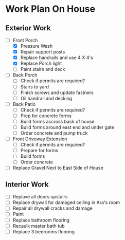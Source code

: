 # Work Plan On House

## Exterior Work

- [ ] Front Porch
  - [x] Pressure Wash
  - [x] Repair support posts
  - [x] Replace handrails and use 4 X 4's
  - [x] Replace Porch light
  - [ ] Paint stairs and deck

- [ ] Back Porch
  - [ ] Check if permits are required?
  - [ ] Stairs to yard
  - [ ] Finish screws and update fastners
  - [ ] Oil handrail and decking

- [ ] Back Patio
  - [ ] Check if permits are required?
  - [ ] Prep for concrete forms
  - [ ] Build forms accross back of house
  - [ ] Build forms around east end and under gate
  - [ ] Order concrete and pump truck

- [ ] Front Driveway Extension
  - [ ] Check if permits are required?
  - [ ] Prepare for forms
  - [ ] Build forms
  - [ ] Order concrete

- [ ] Replace Gravel Next to East Side of House

## Interior Work

- [ ] Replave all doors upstairs
- [ ] Replace drywall for damaged ceiling in Ara's room
- [ ] Repair all drywall cracks and damage
- [ ] Paint
- [ ] Replace bathroom flooring
- [ ] Recaulk master bath tub
- [ ] Replace 3 bedrooms flooring
